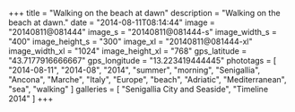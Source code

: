 +++
title = "Walking on the beach at dawn"
description = "Walking on the beach at dawn."
date = "2014-08-11T08:14:44"
image = "20140811@081444"
image_s = "20140811@081444-s"
image_width_s = "400"
image_height_s = "300"
image_xl = "20140811@081444-xl"
image_width_xl = "1024"
image_height_xl = "768"
gps_latitude = "43.7177916666667"
gps_longitude = "13.223419444445"
phototags = [ "2014-08-11", "2014-08", "2014", "summer", "morning", "Senigallia", "Ancona", "Marche", "Italy", "Europe", "beach", "Adriatic", "Mediterranean", "sea", "walking" ]
galleries = [ "Senigallia City and Seaside", "Timeline 2014" ]
+++
